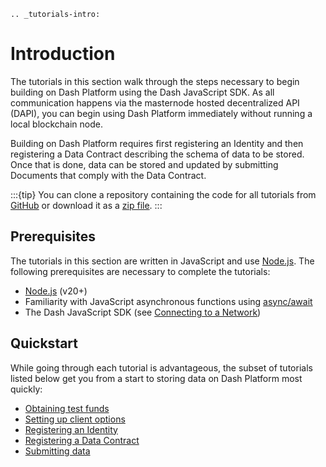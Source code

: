 ```{eval-rst}
.. _tutorials-intro:
```

# Introduction

The tutorials in this section walk through the steps necessary to begin building on Dash Platform using the Dash JavaScript SDK. As all communication happens via the masternode hosted decentralized API (DAPI), you can begin using Dash Platform immediately without running a local blockchain node.

Building on Dash Platform requires first registering an Identity and then registering a Data Contract describing the schema of data to be stored. Once that is done, data can be stored and updated by submitting Documents that comply with the Data Contract.

:::{tip}
You can clone a repository containing the code for all tutorials from <a href="https://github.com/dashpay/platform-readme-tutorials#readme" target="_blank">GitHub</a> or download it as a [zip file](https://github.com/dashpay/platform-readme-tutorials/archive/refs/heads/main.zip).
:::

## Prerequisites

The tutorials in this section are written in JavaScript and use [Node.js](https://nodejs.org/en/about/). The following prerequisites are necessary to complete the tutorials:

- [Node.js](https://nodejs.org/en/) (v20+)
- Familiarity with JavaScript asynchronous functions using [async/await](https://developer.mozilla.org/en-US/docs/Learn/JavaScript/Asynchronous/Async_await)
- The Dash JavaScript SDK (see [Connecting to a Network](../tutorials/connecting-to-testnet.md#1-install-the-dash-sdk))

## Quickstart

While going through each tutorial is advantageous, the subset of tutorials listed below get you from a start to storing data on Dash Platform most quickly:

- [Obtaining test funds](../tutorials/create-and-fund-a-wallet.md)
- [Setting up client options](../tutorials/setup-sdk-client.md)
- [Registering an Identity](../tutorials/identities-and-names/register-an-identity.md)
- [Registering a Data Contract](../tutorials/contracts-and-documents/register-a-data-contract.md)
- [Submitting data](../tutorials/contracts-and-documents/submit-documents.md)
